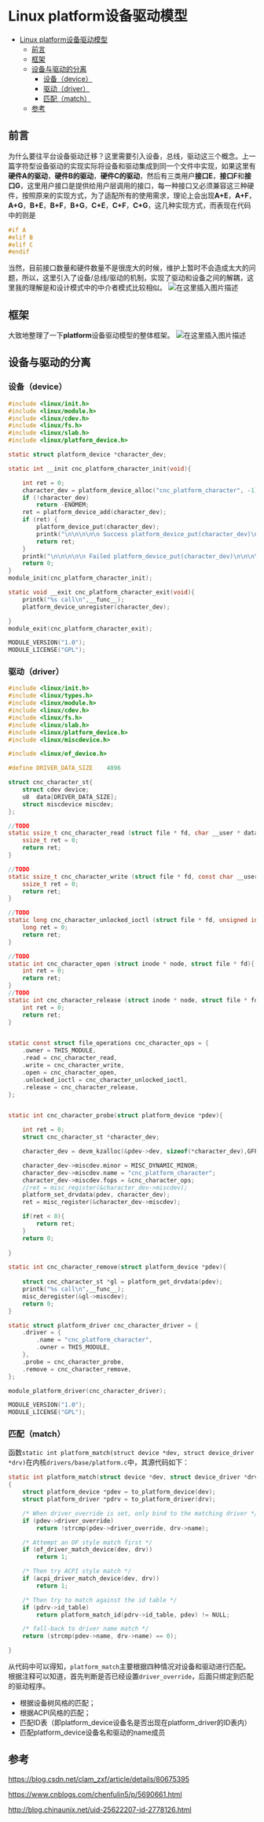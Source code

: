 ﻿---
layout: post
tags: [Linux驱动]
comments: true
---

# Linux platform设备驱动模型

<!-- TOC -->
- [Linux platform设备驱动模型](#linux-platform设备驱动模型)
    - [前言](#前言)
    - [框架](#框架)
    - [设备与驱动的分离](#设备与驱动的分离)
        - [设备（device）](#设备device)
        - [驱动（driver）](#驱动driver)
        - [匹配（match）](#匹配match)
    - [参考](#参考)
<!-- /TOC -->

## 前言

为什么要往平台设备驱动迁移？这里需要引入设备，总线，驱动这三个概念。上一篇字符型设备驱动的实现实际将设备和驱动集成到同一个文件中实现，如果这里有**硬件A的驱动**，**硬件B的驱动**，**硬件C的驱动**，然后有三类用户**接口E**，**接口F**和**接口G**，这里用户接口是提供给用户层调用的接口，每一种接口又必须兼容这三种硬件，按照原来的实现方式，为了适配所有的使用需求，理论上会出现**A+E**，**A+F**，**A+G**，**B+E**，**B+F**，**B+G**，**C+E**，**C+F**，**C+G**，这几种实现方式，而表现在代码中的则是

```c
#if A
#elif B
#elif C
#endif
```

当然，目前接口数量和硬件数量不是很庞大的时候，维护上暂时不会造成太大的问题，所以，这里引入了设备/总线/驱动的机制，实现了驱动和设备之间的解耦，这里我的理解是和设计模式中的中介者模式比较相似。
![在这里插入图片描述](https://img-blog.csdnimg.cn/20190215210856227.png?x-oss-process=image/watermark,type_ZmFuZ3poZW5naGVpdGk,shadow_10,text_aHR0cHM6Ly9ibG9nLmNzZG4ubmV0L3UwMTA2MzIxNjU=,size_16,color_FFFFFF,t_70)


## 框架

大致地整理了一下**platform**设备驱动模型的整体框架。
![在这里插入图片描述](https://img-blog.csdnimg.cn/20190215210840297.png?x-oss-process=image/watermark,type_ZmFuZ3poZW5naGVpdGk,shadow_10,text_aHR0cHM6Ly9ibG9nLmNzZG4ubmV0L3UwMTA2MzIxNjU=,size_16,color_FFFFFF,t_70)



## 设备与驱动的分离

### 设备（device）

```c
#include <linux/init.h>
#include <linux/module.h>
#include <linux/cdev.h>
#include <linux/fs.h>
#include <linux/slab.h>
#include <linux/platform_device.h>

static struct platform_device *character_dev;

static int __init cnc_platform_character_init(void){

	int ret = 0;	
	character_dev = platform_device_alloc("cnc_platform_character", -1);	
	if (!character_dev)		
		return -ENOMEM;	
	ret = platform_device_add(character_dev);	
	if (ret) {		
		platform_device_put(character_dev);	
		printk("\n\n\n\n\n Success platform_device_put(character_dev)\n\n\n\n\n");
		return ret;	
	}
	printk("\n\n\n\n\n Failed platform_device_put(character_dev)\n\n\n\n\n");
	return 0;
}
module_init(cnc_platform_character_init);

static void __exit cnc_platform_character_exit(void){
	printk("%s call\n",__func__);
	platform_device_unregister(character_dev);

}
module_exit(cnc_platform_character_exit);

MODULE_VERSION("1.0");
MODULE_LICENSE("GPL");
```



### 驱动（driver）

```c
#include <linux/init.h>
#include <linux/types.h>
#include <linux/module.h>
#include <linux/cdev.h>
#include <linux/fs.h>
#include <linux/slab.h>
#include <linux/platform_device.h>
#include <linux/miscdevice.h>

#include <linux/of_device.h>

#define DRIVER_DATA_SIZE 	4096

struct cnc_character_st{
	struct cdev device;
	u8	data[DRIVER_DATA_SIZE];
	struct miscdevice miscdev;
};

//TODO
static ssize_t cnc_character_read (struct file * fd, char __user * data, size_t len, loff_t * offset){
	ssize_t ret = 0;
	return ret;
}

//TODO
static ssize_t cnc_character_write (struct file * fd, const char __user * data, size_t len, loff_t * offset){
	ssize_t ret = 0;
	return ret;
}

//TODO
static long cnc_character_unlocked_ioctl (struct file * fd, unsigned int data, unsigned long cmd){
	long ret = 0;
	return ret;
}

//TODO
static int cnc_character_open (struct inode * node, struct file * fd){
	int ret = 0;
	return ret;
}
//TODO
static int cnc_character_release (struct inode * node, struct file * fd){
	int ret = 0;
	return ret;
}


static const struct file_operations cnc_character_ops = {
	.owner = THIS_MODULE,
	.read = cnc_character_read,
	.write = cnc_character_write,
	.open = cnc_character_open,
	.unlocked_ioctl = cnc_character_unlocked_ioctl,
	.release = cnc_character_release,
};


static int cnc_character_probe(struct platform_device *pdev){

	int ret = 0;
	struct cnc_character_st *character_dev;

	character_dev = devm_kzalloc(&pdev->dev, sizeof(*character_dev),GFP_KERNEL);

	character_dev->miscdev.minor = MISC_DYNAMIC_MINOR;
	character_dev->miscdev.name = "cnc_platform_character";
	character_dev->miscdev.fops = &cnc_character_ops;
	//ret = misc_register(&character_dev->miscdev);
	platform_set_drvdata(pdev, character_dev);
	ret = misc_register(&character_dev->miscdev);

	if(ret < 0){
		return ret;
	}
	return 0;
	
}

static int cnc_character_remove(struct platform_device *pdev){
	
	struct cnc_character_st *gl = platform_get_drvdata(pdev);
	printk("%s call\n",__func__);
	misc_deregister(&gl->miscdev);
	return 0;
}

static struct platform_driver cnc_character_driver = {
	.driver = {
		.name = "cnc_platform_character",
		.owner = THIS_MODULE,
	},
	.probe = cnc_character_probe,
	.remove = cnc_character_remove, 
};

module_platform_driver(cnc_character_driver);

MODULE_VERSION("1.0");
MODULE_LICENSE("GPL");
```

### 匹配（match）
函数`static int platform_match(struct device *dev, struct device_driver *drv)`在内核`drivers/base/platform.c`中，其源代码如下：
```c
static int platform_match(struct device *dev, struct device_driver *drv)
{
	struct platform_device *pdev = to_platform_device(dev);
	struct platform_driver *pdrv = to_platform_driver(drv);

	/* When driver_override is set, only bind to the matching driver */
	if (pdev->driver_override)
		return !strcmp(pdev->driver_override, drv->name);

	/* Attempt an OF style match first */
	if (of_driver_match_device(dev, drv))
		return 1;

	/* Then try ACPI style match */
	if (acpi_driver_match_device(dev, drv))
		return 1;

	/* Then try to match against the id table */
	if (pdrv->id_table)
		return platform_match_id(pdrv->id_table, pdev) != NULL;

	/* fall-back to driver name match */
	return (strcmp(pdev->name, drv->name) == 0);

}
```
从代码中可以得知，`platform_match`主要根据四种情况对设备和驱动进行匹配。
根据注释可以知道，首先判断是否已经设置`driver_override`，后面只绑定到匹配的驱动程序。
 - 根据设备树风格的匹配；
 - 根据ACPI风格的匹配；
 - 匹配ID表（即platform_device设备名是否出现在platform_driver的ID表内）
 - 匹配platform_device设备名和驱动的name成员


## 参考

https://blog.csdn.net/clam_zxf/article/details/80675395

https://www.cnblogs.com/chenfulin5/p/5690661.html

http://blog.chinaunix.net/uid-25622207-id-2778126.html
